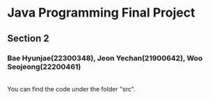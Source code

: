 # Java Programming Final Project
## Section 2
### Bae Hyunjae(22300348), Jeon Yechan(21900642), Woo Seojeong(22200461)
<br>
You can find the code under the folder "src".